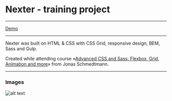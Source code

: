 # Nexter - training project
----

[Demo](https://vannyle.github.io/nexter/)

---

Nexter was built on HTML & CSS with CSS Grid, responsive design, BEM, Sass and Gulp.

Created while attending course «[Advanced CSS and Sass: Flexbox, Grid, Animation and more](https://www.udemy.com/course/advanced-css-and-sass/)» from Jonas Schmedtmann.

---

### Images
![alt text](screenshot.png)
